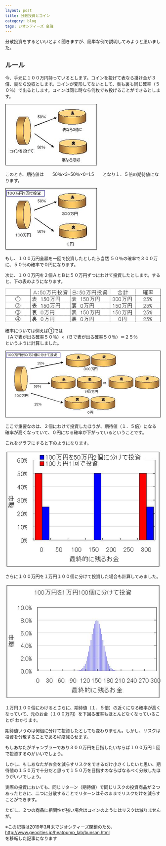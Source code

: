 ```yaml
---
layout: post
title: 分散投資とコイン
category: blog
tags: ジオシティーズ 金融
---
```


分散投資をするといいとよく聞きますが、簡単な例で説明してみようと思いました。 

## ルール

今、手元に１００万円持っているとします。コインを投げて表なら掛け金が３倍、裏なら没収とします。コインが変形してないとして、表も裏も同じ確率（５０％）で出るとします。コインは同じ時なら何枚でも投げることができるとします。

![image](/images/20070922-coin.jpg)

このとき、期待値は　　50％×3+50％×0=1.5　　となり１．５倍の期待値になります。

![image](/images/20070922-1time.jpg)

もし、１００万円全額を一回で投資したとしたら当然 ５０％の確率で３００万に、５０％の確率で０円になります。

次に、１００万円を２個ＡとＢに５０万円ずつにわけて投資したとします。すると、下の表のようになります。

![image](/images/20070922-hyou.jpg)

確率については例えば①では  
（Ａで表が出る確率５０％）×（Ｂで表が出る確率５０％）＝２５％  
というふうに計算しました。

![image](/images/20070922-2times.jpg)

ここで重要なのは、２個にわけて投資したほうが、期待値（１．５倍）になる
確率が高くなっていて、０円になる確率が下がっているということです。

これをグラフにすると下のようになります。

![image](/images/20070922-graph12.jpg)

さらに１００万円を１万円１００個に分けて投資した場合も計算してみました。

![image](/images/20070922-graph100.jpg)

１万円１００個にわけるとさらに、期待値（１．５倍）の近くになる確率が高くなっていて、元のお金（１００万円）を下回る確率もほとんどなくなっていることが わかります。

期待値いうのは何個に分けて投資したとしても変わりません。しかし、リスクは投資を分散することである程度減らせます。

もしあなたがギャンブラーであり３００万円を目指したいならば１００万円１回で投資するのがいいでしょう。

しかし、もしあなたがお金を減らすリスクをできるだけ小さくしたいと思い、期待値の１５０万で十分だと思って１５０万を目指すのならばなるべく分散したほうがいいでしょう。

実際の投資においても、同じリターン（期待値）で同じリスクの投資商品が２つあったときに、二つに分散することでリターンはそのままでリスクだけを減らすことができます。 

ただし、２つの商品に相関性が強い場合はコインのようにはリスクは減りませんが。

※この記事は2019年3月末でジオシティーズ閉鎖のため、   http://www.geocities.jp/heatpump_lab/bunsan.html  
を移転した記事になります